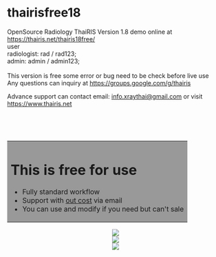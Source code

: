 # thairisfree18
OpenSource Radiology ThaiRIS Version 1.8
demo online at </br>
https://thairis.net/thairis18free/</br>
user</br>
radiologist: rad / rad123;</br>
admin: admin / admin123;</br>
</br>
This version is free some error or bug need to be check before live use</br>
Any questions can inquiry at <a href=https://groups.google.com/g/thairis>https://groups.google.com/g/thairis </a></br>

Advance support can contact email: info.xraythai@gmail.com or visit <a href=https://www.thairis.net>https://www.thairis.net</a>

<center>
<br/>
<p class="c8">&nbsp;</p>
<table width=100% border="0" align="center">
  <tr>
    <td bgcolor="#999999"><h1>This is free for use</h1>
      <ul>
	<li>Fully standard workflow</li>
        <li>Support with <u>out cost</u> via email</li>
        <li>You can use and modify if you need but can't sale</li>
    </ul></td>
  </tr>
</table>
<center><img src=https://thairis.net/screenshot18/order.jpg></center>
<center><img src=https://thairis.net/screenshot18/dictate.jpg></center>
<center><img src=https://thairis.net/screenshot18/admin.jpg></center>
<center>
